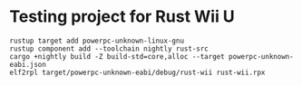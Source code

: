 # Testing project for Rust Wii U

```
rustup target add powerpc-unknown-linux-gnu
rustup component add --toolchain nightly rust-src
cargo +nightly build -Z build-std=core,alloc --target powerpc-unknown-eabi.json
elf2rpl target/powerpc-unknown-eabi/debug/rust-wii rust-wii.rpx
```
